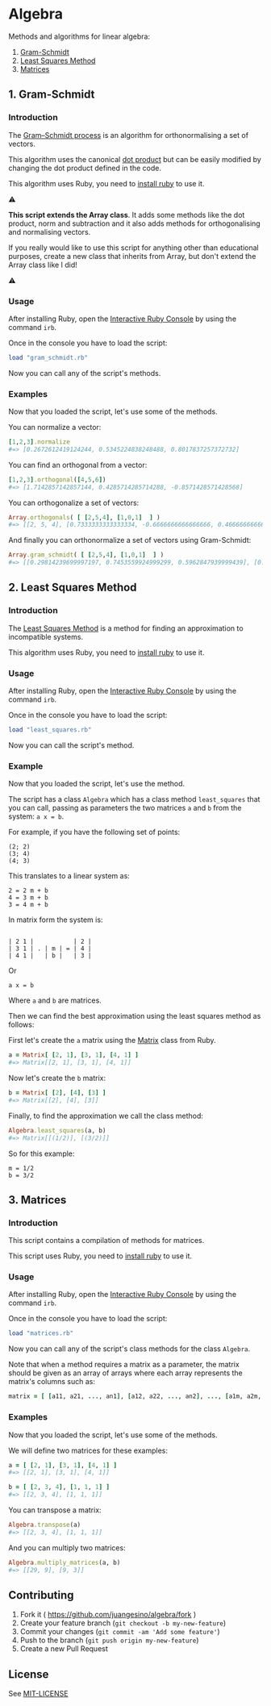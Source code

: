 # Algebra

Methods and algorithms for linear algebra:

1. [Gram-Schmidt](#1-gram-schmidt)
2. [Least Squares Method](#2-least-squares-method)
3. [Matrices](#3-matrices)


## 1. Gram-Schmidt

### Introduction

The [Gram–Schmidt process](https://en.wikipedia.org/wiki/Gram%E2%80%93Schmidt_process) is an algorithm for orthonormalising a set of vectors.

This algorithm uses the canonical [dot product](https://en.wikipedia.org/wiki/Dot_product) but can be easily modified by changing the dot product defined in the code.

This algorithm uses Ruby, you need to [install ruby](https://www.ruby-lang.org/es/documentation/installation/) to use it.

:warning:

**This script extends the Array class**. It adds some methods like the dot product, norm and subtraction and it also adds methods for orthogonalising and normalising vectors.

If you really would like to use this script for anything other than educational purposes, create a new class that inherits from Array, but don't extend the Array class like I did!

:warning:

### Usage

After installing Ruby, open the [Interactive Ruby Console](https://en.wikipedia.org/wiki/Interactive_Ruby_Shell) by using the command `irb`.

Once in the console you have to load the script:

```ruby
load "gram_schmidt.rb"
```

Now you can call any of the script's methods.

### Examples

Now that you loaded the script, let's use some of the methods.

You can normalize a vector:
```ruby
[1,2,3].normalize
#=> [0.2672612419124244, 0.5345224838248488, 0.8017837257372732]
```

You can find an orthogonal from a vector:
```ruby
[1,2,3].orthogonal([4,5,6])
#=> [1.7142857142857144, 0.4285714285714288, -0.8571428571428568]
```

You can orthogonalize a set of vectors:
```ruby
Array.orthogonals( [ [2,5,4], [1,0,1]  ] )
#=> [[2, 5, 4], [0.7333333333333334, -0.6666666666666666, 0.4666666666666667]]
```

And finally you can orthonormalize a set of vectors using Gram-Schmidt:
```ruby
Array.gram_schmidt( [ [2,5,4], [1,0,1]  ] )
#=> [[0.29814239699997197, 0.7453559924999299, 0.5962847939999439], [0.669438681395203, -0.6085806194501845, 0.42600643361512913]]
```

## 2. Least Squares Method

### Introduction

The [Least Squares Method](https://en.wikipedia.org/wiki/Least_squares) is a method for finding an approximation to incompatible systems.

This algorithm uses Ruby, you need to [install ruby](https://www.ruby-lang.org/es/documentation/installation/) to use it.

### Usage

After installing Ruby, open the [Interactive Ruby Console](https://en.wikipedia.org/wiki/Interactive_Ruby_Shell) by using the command `irb`.

Once in the console you have to load the script:

```ruby
load "least_squares.rb"
```

Now you can call the script's method.

### Example

Now that you loaded the script, let's use the method.

The script has a class `Algebra` which has a class method `least_squares` that you can call, passing as parameters the two matrices `a` and `b` from the system: `a x = b`.

For example, if you have the following set of points:

```
(2; 2)
(3; 4)
(4; 3)
```

This translates to a linear system as:

```
2 = 2 m + b
4 = 3 m + b
3 = 4 m + b
```

In matrix form the system is:

```

| 2 1 |           | 2 |
| 3 1 | . | m | = | 4 |
| 4 1 |   | b |   | 3 |

```

Or

```
a x = b
```

Where `a` and `b` are matrices.

Then we can find the best approximation using the least squares method as follows:

First let's create the `a` matrix using the [Matrix](https://ruby-doc.org/stdlib-2.2.0/libdoc/matrix/rdoc/Matrix.html) class from Ruby.
```ruby
a = Matrix[ [2, 1], [3, 1], [4, 1] ]
#=> Matrix[[2, 1], [3, 1], [4, 1]]
```
Now let's create the `b` matrix:
```ruby
b = Matrix[ [2], [4], [3] ]
#=> Matrix[[2], [4], [3]]
```

Finally, to find the approximation we call the class method:

```ruby
Algebra.least_squares(a, b)
#=> Matrix[[(1/2)], [(3/2)]]
```
So for this example:

```
m = 1/2
b = 3/2
```

## 3. Matrices

### Introduction

This script contains a compilation of methods for matrices.

This script uses Ruby, you need to [install ruby](https://www.ruby-lang.org/es/documentation/installation/) to use it.

### Usage

After installing Ruby, open the [Interactive Ruby Console](https://en.wikipedia.org/wiki/Interactive_Ruby_Shell) by using the command `irb`.

Once in the console you have to load the script:

```ruby
load "matrices.rb"
```

Now you can call any of the script's class methods for the class `Algebra`.

Note that when a method requires a matrix as a parameter, the matrix should be given as an array of arrays where each array represents the matrix's columns such as:

```ruby
matrix = [ [a11, a21, ..., an1], [a12, a22, ..., an2], ..., [a1m, a2m, ..., anm] ]
```

### Examples

Now that you loaded the script, let's use some of the methods.

We will define two matrices for these examples:
```ruby
a = [ [2, 1], [3, 1], [4, 1] ]
#=> [[2, 1], [3, 1], [4, 1]]

b = [ [2, 3, 4], [1, 1, 1] ]
#=> [[2, 3, 4], [1, 1, 1]]
```

You can transpose a matrix:
```ruby
Algebra.transpose(a)
#=> [[2, 3, 4], [1, 1, 1]]
```

And you can multiply two matrices:
```ruby
Algebra.multiply_matrices(a, b)
#=> [[29, 9], [9, 3]]
```

## Contributing

1. Fork it ( https://github.com/juangesino/algebra/fork )
2. Create your feature branch (`git checkout -b my-new-feature`)
3. Commit your changes (`git commit -am 'Add some feature'`)
4. Push to the branch (`git push origin my-new-feature`)
5. Create a new Pull Request

## License

See [MIT-LICENSE](https://github.com/juangesino/algebra/blob/master/LICENSE)
